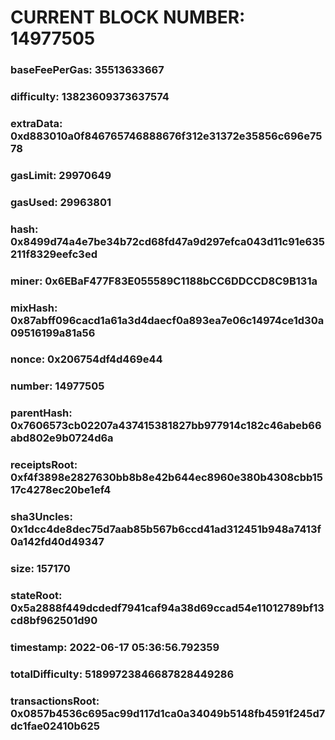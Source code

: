 # CURRENT BLOCK NUMBER: 14977505

### baseFeePerGas: 35513633667
### difficulty: 13823609373637574
### extraData: 0xd883010a0f846765746888676f312e31372e35856c696e7578
### gasLimit: 29970649
### gasUsed: 29963801
### hash: 0x8499d74a4e7be34b72cd68fd47a9d297efca043d11c91e635211f8329eefc3ed
### miner: 0x6EBaF477F83E055589C1188bCC6DDCCD8C9B131a
### mixHash: 0x87abff096cacd1a61a3d4daecf0a893ea7e06c14974ce1d30a09516199a81a56
### nonce: 0x206754df4d469e44
### number: 14977505
### parentHash: 0x7606573cb02207a437415381827bb977914c182c46abeb66abd802e9b0724d6a
### receiptsRoot: 0xf4f3898e2827630bb8b8e42b644ec8960e380b4308cbb1517c4278ec20be1ef4
### sha3Uncles: 0x1dcc4de8dec75d7aab85b567b6ccd41ad312451b948a7413f0a142fd40d49347
### size: 157170
### stateRoot: 0x5a2888f449dcdedf7941caf94a38d69ccad54e11012789bf13cd8bf962501d90
### timestamp: 2022-06-17 05:36:56.792359
### totalDifficulty: 51899723846687828449286
### transactionsRoot: 0x0857b4536c695ac99d117d1ca0a34049b5148fb4591f245d7dc1fae02410b625
